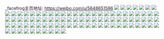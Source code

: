 _facefrog主页地址: https://weibo.com/u/5648651596 
![](https://wx4.sinaimg.cn/mw2000/006ahajOly1h97reaczumj30u0141wo2.jpg) 
![](https://wx4.sinaimg.cn/mw2000/006ahajOly1h965g8lnaij30u00u0ted.jpg) 
![](https://wx4.sinaimg.cn/mw2000/006ahajOly1h94yd6ea4aj30uk0g63zf.jpg) 
![](https://wx4.sinaimg.cn/mw2000/006ahajOly1h94yd99f25j30u0140ter.jpg) 
![](https://wx4.sinaimg.cn/mw2000/006ahajOly1h90847pmaij30ku0rsaex.jpg) 
![](https://wx4.sinaimg.cn/mw2000/006ahajOly1h90847il6ij30lc0sgn24.jpg) 
![](https://wx4.sinaimg.cn/mw2000/006ahajOly1h907ad1e84j30u0140ai1.jpg) 
![](https://wx4.sinaimg.cn/mw2000/006ahajOly1h8wp5kvzzpj30u0140ag4.jpg) 
![](https://wx4.sinaimg.cn/mw2000/006ahajOly1h8wp5lhpxkj30u0140gsy.jpg) 
![](https://wx4.sinaimg.cn/mw2000/006ahajOly1h8wp5k2306j30u00u0td4.jpg) 
![](https://wx4.sinaimg.cn/mw2000/006ahajOly1h8wp5m9pm8j30u00u0n46.jpg) 
![](https://wx4.sinaimg.cn/mw2000/006ahajOly1h8wp5nlfh4j30u00u0gsg.jpg) 
![](https://wx4.sinaimg.cn/mw2000/006ahajOly1h8wp5o6s0fj30u00u0wlv.jpg) 
![](https://wx4.sinaimg.cn/mw2000/006ahajOly1h8wp5n3sp5j30u0140tfx.jpg) 
![](https://wx4.sinaimg.cn/mw2000/006ahajOly1h8wp5oj9wkj30u00u076r.jpg) 
![](https://wx4.sinaimg.cn/mw2000/006ahajOly1h8wp5oud4lj30j80hojsn.jpg) 
![](https://wx4.sinaimg.cn/mw2000/006ahajOly1h8jbk092dtj30u0140gr4.jpg) 
![](https://wx4.sinaimg.cn/mw2000/006ahajOly1h8gwj9w05vj30u00u076f.jpg) 
![](https://wx4.sinaimg.cn/mw2000/006ahajOly1h80t0oq378j31400u0k2z.jpg) 
![](https://wx4.sinaimg.cn/mw2000/006ahajOly1h80t0pe4u0j30u0140ak9.jpg) 
![](https://wx4.sinaimg.cn/mw2000/006ahajOly1h80t0pz2rcj30u0140dqi.jpg) 
![](https://wx4.sinaimg.cn/mw2000/006ahajOly1h80t0ny6eyj30u014012g.jpg) 
![](https://wx4.sinaimg.cn/mw2000/006ahajOly1h80gjmqkqgj30u0140n1x.jpg) 
![](https://wx4.sinaimg.cn/mw2000/006ahajOly1h7y0ujyjd6j31sy0u0qde.jpg) 
![](https://wx4.sinaimg.cn/mw2000/006ahajOly1h7pyiswci7j31400u0n4h.jpg) 
![](https://wx4.sinaimg.cn/mw2000/006ahajOly1h7pyita4epj30u0140q82.jpg) 
![](https://wx4.sinaimg.cn/mw2000/006ahajOly1h7pyisdo96j30u00u0q4p.jpg) 
![](https://wx4.sinaimg.cn/mw2000/006ahajOly1h7oisrnqxdj30u014010l.jpg) 
![](https://wx4.sinaimg.cn/mw2000/006ahajOly1h7oisqpjv8j30u01407dn.jpg) 
![](https://wx4.sinaimg.cn/mw2000/006ahajOly1h7lc22vnr8j30u01syth1.jpg) 
![](https://wx4.sinaimg.cn/mw2000/006ahajOly1h7l58ziwnwj31400u0guf.jpg) 
![](https://wx4.sinaimg.cn/mw2000/006ahajOly1h7jo040yx5j30u0140dlf.jpg) 
![](https://wx4.sinaimg.cn/mw2000/006ahajOly1h7j1uo9obgj30u0140gww.jpg) 
![](https://wx4.sinaimg.cn/mw2000/006ahajOly1h7j1un9m92j30u01dg0y4.jpg) 
![](https://wx4.sinaimg.cn/mw2000/006ahajOly1h7j1up77daj30u0140gqo.jpg) 
![](https://wx4.sinaimg.cn/mw2000/006ahajOly1h7j1uq8wbnj30u00u0dod.jpg) 
![](https://wx4.sinaimg.cn/mw2000/006ahajOly1h7gmwot7y6j30u0140dh9.jpg) 
![](https://wx4.sinaimg.cn/mw2000/006ahajOly1h776h1ic4zj30u0140q4s.jpg) 
![](https://wx4.sinaimg.cn/mw2000/006ahajOly1h776h21d7wj30u0140ai4.jpg) 
![](https://wx4.sinaimg.cn/mw2000/006ahajOly1h74189afwhj31sy0u0wlm.jpg) 
![](https://wx4.sinaimg.cn/mw2000/006ahajOly1h71ogtn4csj30u01400y4.jpg) 
![](https://wx4.sinaimg.cn/mw2000/006ahajOly1h71ogu6bjxj30u0140tbi.jpg) 
![](https://wx4.sinaimg.cn/mw2000/006ahajOly1h71okxktcwj30u0140abw.jpg) 
![](https://wx4.sinaimg.cn/mw2000/006ahajOly1h6xzg2vhllj30d80bzwey.jpg) 
![](https://wx4.sinaimg.cn/mw2000/006ahajOly1h6uq93tpzij31yc0wi4na.jpg) 
![](https://wx4.sinaimg.cn/mw2000/006ahajOly1h6uq99cmlpj31yc0wi4na.jpg) 
![](https://wx4.sinaimg.cn/mw2000/006ahajOly1h6s9p73qk4j30u01sygqk.jpg) 
![](https://wx4.sinaimg.cn/mw2000/006ahajOly1h6s0mghzzoj33402c01kx.jpg) 
![](https://wx4.sinaimg.cn/mw2000/006ahajOly1h6s0mhjurrj33402c04qp.jpg) 
![](https://wx4.sinaimg.cn/mw2000/006ahajOly1h6q730rk9jj32c0340b2b.jpg) 
![](https://wx4.sinaimg.cn/mw2000/006ahajOly1h6oi7ra2cwj32c0340qv8.jpg) 
![](https://wx4.sinaimg.cn/mw2000/006ahajOly1h6nuepe8k7j30vc15s75x.jpg) 
![](https://wx4.sinaimg.cn/mw2000/006ahajOly1h6nueqi0thj30vc15s4bl.jpg) 
![](https://wx4.sinaimg.cn/mw2000/006ahajOly1h6nuerbemkj32c03404qp.jpg) 
![](https://wx4.sinaimg.cn/mw2000/006ahajOly1h6nuesr9ukj32c0340hdt.jpg) 
![](https://wx4.sinaimg.cn/mw2000/006ahajOly1h6nueo74roj32c0340npd.jpg) 
![](https://wx4.sinaimg.cn/mw2000/006ahajOly1h6iulc744cj30vq0aajro.jpg) 
![](https://wx4.sinaimg.cn/mw2000/006ahajOly1h6isnmz0kaj30u00u012b.jpg) 
![](https://wx4.sinaimg.cn/mw2000/006ahajOly1h6isnmq7e3j30u00u0gvg.jpg) 
![](https://wx4.sinaimg.cn/mw2000/006ahajOly1h6grrku6fwj316o1kxgpu.jpg) 
![](https://wx4.sinaimg.cn/mw2000/006ahajOly1h61k4qj5zmj32c02c0kjl.jpg) 
![](https://wx4.sinaimg.cn/mw2000/006ahajOly1h61k4ry6b1j32c02c0x6p.jpg) 
![](https://wx4.sinaimg.cn/mw2000/006ahajOly1h5x7osunr7j30wi1yc4od.jpg) 
![](https://wx4.sinaimg.cn/mw2000/006ahajOly1h5lcdfb3gkj30xj18p18p.jpg) 
![](https://wx4.sinaimg.cn/mw2000/006ahajOly1h5lcdgrtzyj318b1n2e81.jpg) 
![](https://wx4.sinaimg.cn/mw2000/006ahajOly1h57rq71ubmj30u014010x.jpg) 
![](https://wx4.sinaimg.cn/mw2000/006ahajOly1h57rq6rpa4j30u0140n4z.jpg) 
![](https://wx4.sinaimg.cn/mw2000/006ahajOly1h50vg08iymj33k02o0qv7.jpg) 
![](https://wx4.sinaimg.cn/mw2000/006ahajOly1h50vih2i4qj32o03k0npf.jpg) 
![](https://wx4.sinaimg.cn/mw2000/006ahajOly1h50vg1xroaj30vc15sh8h.jpg) 
![](https://wx4.sinaimg.cn/mw2000/006ahajOly1h50vg2qidnj30vc0vc0ym.jpg) 
![](https://wx4.sinaimg.cn/mw2000/006ahajOly1h50vi2a6pij30vc15s1fi.jpg) 
![](https://wx4.sinaimg.cn/mw2000/006ahajOly1h50vi18s4cj31sc2dsb2a.jpg) 
![](https://wx4.sinaimg.cn/mw2000/006ahajOly1h4uvnrsj89j30u0140jw5.jpg) 
![](https://wx4.sinaimg.cn/mw2000/006ahajOly1h4pcqo1zvgj30vc15s4ap.jpg) 
![](https://wx4.sinaimg.cn/mw2000/006ahajOly1h4pcqp9krfj30vc15s4al.jpg) 
![](https://wx4.sinaimg.cn/mw2000/006ahajOly1h4pcqmyozfj30vc15s111.jpg) 
![](https://wx4.sinaimg.cn/mw2000/006ahajOly1h4pcqq139wj30vc15s46w.jpg) 
![](https://wx4.sinaimg.cn/mw2000/006ahajOly1h4ntdb2li5j30u00u00yf.jpg) 
![](https://wx4.sinaimg.cn/mw2000/006ahajOly1h4i22xnjzxj30u00u045a.jpg) 
![](https://wx4.sinaimg.cn/mw2000/006ahajOly1h4i22y39klj30u01400z4.jpg) 
![](https://wx4.sinaimg.cn/mw2000/006ahajOly1h4flj1sqbqj32c0340kjn.jpg) 
![](https://wx4.sinaimg.cn/mw2000/006ahajOly1h4c5s3jrxqj31400u0qaq.jpg) 
![](https://wx4.sinaimg.cn/mw2000/006ahajOly1h3w1la9wmdj32c0340u0y.jpg) 
![](https://wx4.sinaimg.cn/mw2000/006ahajOly1h3w06uvijuj32c03407wj.jpg) 
![](https://wx4.sinaimg.cn/mw2000/006ahajOly1h3u1bih0p0j30uk0u0qap.jpg) 
![](https://wx4.sinaimg.cn/mw2000/006ahajOly1h3u1bipxuyj30u0140gvf.jpg) 
![](https://wx4.sinaimg.cn/mw2000/006ahajOly1h3u1bj5cqbj30u0140jtx.jpg) 
![](https://wx4.sinaimg.cn/mw2000/006ahajOly1h3u1bjftarj31400u0n5p.jpg) 
![](https://wx4.sinaimg.cn/mw2000/006ahajOly1h3u1bk6h4tj30u0140n2a.jpg) 
![](https://wx4.sinaimg.cn/mw2000/006ahajOly1h3u1bkh2nnj30u0140tho.jpg) 
![](https://wx4.sinaimg.cn/mw2000/006ahajOly1h3u1ble70qj30u0140n2t.jpg) 
